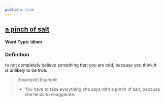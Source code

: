 ```yaml
---
publish: true
---
```

## [a pinch of salt](https://dictionary.cambridge.org/dictionary/english/a-pinch-of-salt)

#### Word Type: idiom
### Definition
to not completely believe something that you are told, because you think it is unlikely to be true:

>[!example] Example
> - You have to take everything she says with a pinch of salt, because she tends to exaggerate.
